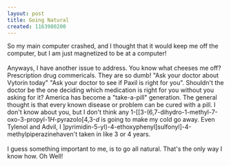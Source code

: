 ```yaml
---
layout: post
title: Going Natural
created: 1163980200
---
```

<p>So my main computer crashed, and I thought that it would keep me off the computer, but I am just magnetized to be at a computer!<br />
	<br />
	Anyways, I have another issue to address. You know what cheeses me off? Prescription drug commericals. They are so dumb! &quot;Ask your doctor about Vytorin today&quot; &quot;Ask your doctor to see if Paxil is right for you&quot;. Shouldn&#39;t the doctor be the one deciding which medication is right for you without you asking for it? America has become a &quot;take-a-pill&quot; generation. The general thought is that every known disease or problem can be cured with a pill. I don&#39;t know about you, but I don&#39;t think any 1-[[3-(6,7-dihydro-1-methyl-7-oxo-3-propyl-1<i>H</i>-pyrazolo[4,3-<i>d</i> is going to make my cold go away. Even Tylenol and Advil, I ]pyrimidin-5-yl)-4-ethoxyphenyl]sulfonyl]-4-methylpiperazinehaven&#39;t taken in like 3 or 4 years.<br />
	<br />
	I guess something important to me, is to go all natural. That&#39;s the only way I know how. Oh Well!</p>
